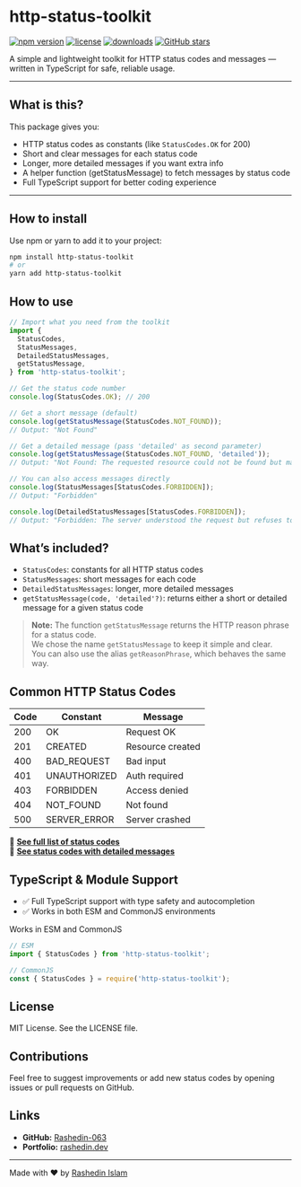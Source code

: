 # http-status-toolkit

[![npm version](https://img.shields.io/npm/v/http-status-toolkit)](https://www.npmjs.com/package/http-status-toolkit)
[![license](https://img.shields.io/npm/l/http-status-toolkit)](https://github.com/Rashedin-063/http-status-toolkit/blob/main/LICENSE)
[![downloads](https://img.shields.io/npm/dw/http-status-toolkit)](https://www.npmjs.com/package/http-status-toolkit)
[![GitHub stars](https://img.shields.io/github/stars/Rashedin-063/http-status-toolkit?style=social)](https://github.com/Rashedin-063/http-status-toolkit/stargazers)



A simple and lightweight toolkit for HTTP status codes and messages — written in TypeScript for safe, reliable usage.

---

## What is this?

This package gives you:

- HTTP status codes as constants (like `StatusCodes.OK` for 200)
- Short and clear messages for each status code
- Longer, more detailed messages if you want extra info
- A helper function (getStatusMessage) to fetch messages by status code
- Full TypeScript support for better coding experience

---

## How to install

Use npm or yarn to add it to your project:

```bash
npm install http-status-toolkit
# or
yarn add http-status-toolkit
```


## How to use

```ts
// Import what you need from the toolkit
import {
  StatusCodes,
  StatusMessages,
  DetailedStatusMessages,
  getStatusMessage,
} from 'http-status-toolkit';

// Get the status code number
console.log(StatusCodes.OK); // 200

// Get a short message (default)
console.log(getStatusMessage(StatusCodes.NOT_FOUND));
// Output: "Not Found"

// Get a detailed message (pass 'detailed' as second parameter)
console.log(getStatusMessage(StatusCodes.NOT_FOUND, 'detailed'));
// Output: "Not Found: The requested resource could not be found but may be available in the future."

// You can also access messages directly
console.log(StatusMessages[StatusCodes.FORBIDDEN]);
// Output: "Forbidden"

console.log(DetailedStatusMessages[StatusCodes.FORBIDDEN]);
// Output: "Forbidden: The server understood the request but refuses to authorize it."
```


## What’s included?
- `StatusCodes`: constants for all HTTP status codes
- `StatusMessages`: short messages for each code
- `DetailedStatusMessages`: longer, more detailed messages
- `getStatusMessage(code, 'detailed'?)`: returns either a short or detailed message for a given status code


> **Note:** The function `getStatusMessage` returns the HTTP reason phrase for a status code.  
> We chose the name `getStatusMessage` to keep it simple and clear.  
> You can also use the alias `getReasonPhrase`, which behaves the same way.


## Common HTTP Status Codes

| Code | Constant       | Message         |
|------|----------------|-----------------|
| 200  | OK             | Request OK      |
| 201  | CREATED        | Resource created|
| 400  | BAD_REQUEST    | Bad input       |
| 401  | UNAUTHORIZED   | Auth required   |
| 403  | FORBIDDEN      | Access denied   |
| 404  | NOT_FOUND      | Not found       |
| 500  | SERVER_ERROR   | Server crashed  |

🔗 **[See full list of status codes](./docs/status-codes-with-short-message.md)**  
🔗 **[See status codes with detailed messages](./docs/status-codes-with-detailed-message.md)**



## TypeScript & Module Support

- ✅ Full TypeScript support with type safety and autocompletion
- ✅ Works in both ESM and CommonJS environments

Works in ESM and CommonJS

```ts
// ESM
import { StatusCodes } from 'http-status-toolkit';

// CommonJS
const { StatusCodes } = require('http-status-toolkit');
```


## License
MIT License. See the LICENSE file.

## Contributions
Feel free to suggest improvements or add new status codes by opening issues or pull requests on GitHub.


## Links

- **GitHub:** [Rashedin-063](https://github.com/Rashedin-063)
- **Portfolio:** [rashedin.dev](https://www.rashedin.dev)

---

Made with ❤️ by [Rashedin Islam](https://www.rashedin.dev)

